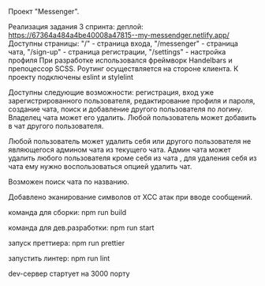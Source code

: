 Проект "Messenger".

Реализация задания 3 спринта:
деплой: https://67364a484a4be40008a47815--my-messendger.netlify.app/
Доступны страницы: "/" - страница входа, "/messenger" - страница чата, "/sign-up" - cтраница регистрации, "/settings" - настройка профиля
При разработке использовался фреймворк Handelbars и препоцессор SCSS.
Роутинг осуществляется на стороне клиента.
К проекту подключены eslint и stylelint

Доступны следующие возможности: регистрация, вход уже зарегистрированного пользователя, редактирование профиля и пароля, создание чата, поиск и добавление другого пользователя по логину. Владелец чата может его удалить.
Любой пользователь может добавить в чат другого пользователя.

Любой пользователь может удалить себя или другого пользователя не являющегося админом чата из текущего чата. Админ чата может удалить любого пользователя кроме себя из чата , для удаления себя из чата ему нужно воспользоваться опцией удалить чат.

Возможен поиск чата по названию.

Добавлено эканирование символов от XCC атак при вводе сообщений.

команда для сборки: npm run build

команда для дев.разработки: npm run start

запуск преттиера: npm run prettier

запустить линтер: npm run lint

dev-сервер стартует на 3000 порту
